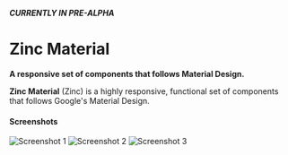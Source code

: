 **_CURRENTLY IN PRE-ALPHA_**

# Zinc Material
**A responsive set of components that follows Material Design.**

**Zinc Material** (Zinc) is a highly responsive, functional set of components that follows Google's Material Design.

#### Screenshots
![Screenshot 1](https://i.imgur.com/Q6TtQBe.png)
![Screenshot 2](https://i.imgur.com/VLEHFvf.png)
![Screenshot 3](https://i.imgur.com/0AwEhkq.png)
